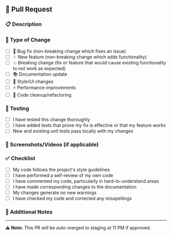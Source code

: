 ## 🚀 Pull Request

### 📋 Description
<!-- Briefly describe what this PR does -->

### 🔄 Type of Change
- [ ] 🐛 Bug fix (non-breaking change which fixes an issue)
- [ ] ✨ New feature (non-breaking change which adds functionality)
- [ ] 💥 Breaking change (fix or feature that would cause existing functionality to not work as expected)
- [ ] 📚 Documentation update
- [ ] 🎨 Style/UI changes
- [ ] ⚡ Performance improvements
- [ ] 🧹 Code cleanup/refactoring

### 🧪 Testing
- [ ] I have tested this change thoroughly
- [ ] I have added tests that prove my fix is effective or that my feature works
- [ ] New and existing unit tests pass locally with my changes

### 📱 Screenshots/Videos (if applicable)
<!-- Add screenshots or videos to showcase UI changes -->

### ✅ Checklist
- [ ] My code follows the project's style guidelines
- [ ] I have performed a self-review of my own code
- [ ] I have commented my code, particularly in hard-to-understand areas
- [ ] I have made corresponding changes to the documentation
- [ ] My changes generate no new warnings
- [ ] I have checked my code and corrected any misspellings

### 📝 Additional Notes
<!-- Any additional information that reviewers should know -->

---
**⚠️ Note:** This PR will be auto-merged to staging at 11 PM if approved.